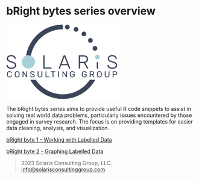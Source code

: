 # bRight bytes series overview

<img src="img/solaris.png" alt="Logo" width="300"/>

The bRight bytes series aims to provide useful R code snippets to assist in solving real world data problems, particularly issues encountered by those engaged in survey research. The focus is on providing templates for easier data cleaning, analysis, and visualization.  

[bRight byte 1 - Working with Labelled Data](bRight-bytes-1_labelleddata.md)

[bRight byte 2 - Graphing Labelled Data](bRight-bytes-2_figures.md)

> 2023 Solaris Consulting Group, LLC. info@solarisconsultinggroup.com